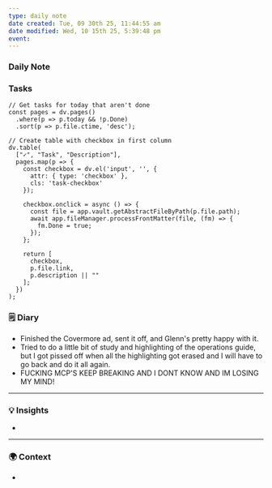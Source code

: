 ```yaml
---
type: daily note
date created: Tue, 09 30th 25, 11:44:55 am
date modified: Wed, 10 15th 25, 5:39:48 pm
event:
---
```

### Daily Note

### Tasks
```dataviewjs
// Get tasks for today that aren't done
const pages = dv.pages()
  .where(p => p.today && !p.Done)
  .sort(p => p.file.ctime, 'desc');

// Create table with checkbox in first column
dv.table(
  ["✓", "Task", "Description"],
  pages.map(p => {
    const checkbox = dv.el('input', '', {
      attr: { type: 'checkbox' },
      cls: 'task-checkbox'
    });

    checkbox.onclick = async () => {
      const file = app.vault.getAbstractFileByPath(p.file.path);
      await app.fileManager.processFrontMatter(file, (fm) => {
        fm.Done = true;
      });
    };

    return [
      checkbox,
      p.file.link,
      p.description || ""
    ];
  })
);
```



### 🗒️ Diary
-  Finished the Covermore ad, sent it off, and Glenn's pretty happy with it.
-  Tried to do a little bit of study and highlighting of the operations guide, but I got pissed off when all the highlighting got erased and I will have to go back and do it all again.
- FUCKING MCP'S KEEP BREAKING AND I DONT KNOW AND IM LOSING MY MIND!


---

### 💡 Insights
-


---

### 🌍 Context
-
